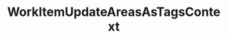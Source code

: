 ---
optionsClassName: WorkItemUpdateAreasAsTagsConfig
optionsClassFullName: MigrationTools._EngineV1.Configuration.Processing.WorkItemUpdateAreasAsTagsConfig
configurationSamples:
- name: default
  description: 
  code: >-
    {
      "$type": "WorkItemUpdateAreasAsTagsConfig",
      "Enabled": false,
      "AreaIterationPath": null
    }
  sampleFor: MigrationTools._EngineV1.Configuration.Processing.WorkItemUpdateAreasAsTagsConfig
description: A common issue with older *TFS/Azure DevOps* instances is the proliferation of `Area Paths`. With the use of `Area Path` for `Teams` and the addition of the `Node Name` column option these extensive tag hierarchies should instad be moved to tags.
className: WorkItemUpdateAreasAsTagsContext
typeName: Processors
architecture: v1
options:
- parameterName: AreaIterationPath
  type: String
  description: This is a required parameter. That define the root path of the iteration. To get the full path use `\`
  defaultValue: '\'
- parameterName: Enabled
  type: Boolean
  description: missng XML code comments
  defaultValue: missng XML code comments
status: Beta
processingTarget: Work Item
classFile: /src/VstsSyncMigrator.Core/Execution/ProcessingContext/WorkItemUpdateAreasAsTagsContext.cs
optionsClassFile: /src/MigrationTools/_EngineV1/Configuration/Processing/WorkItemUpdateAreasAsTagsConfig.cs

redirectFrom: []
layout: reference
toc: true
permalink: /Reference/v1/Processors/WorkItemUpdateAreasAsTagsContext/
title: WorkItemUpdateAreasAsTagsContext
categories:
- Processors
- v1
topics:
- topic: notes
  path: /docs/Reference/v1/Processors/WorkItemUpdateAreasAsTagsContext-notes.md
  exists: false
  markdown: ''
- topic: introduction
  path: /docs/Reference/v1/Processors/WorkItemUpdateAreasAsTagsContext-introduction.md
  exists: false
  markdown: ''

---